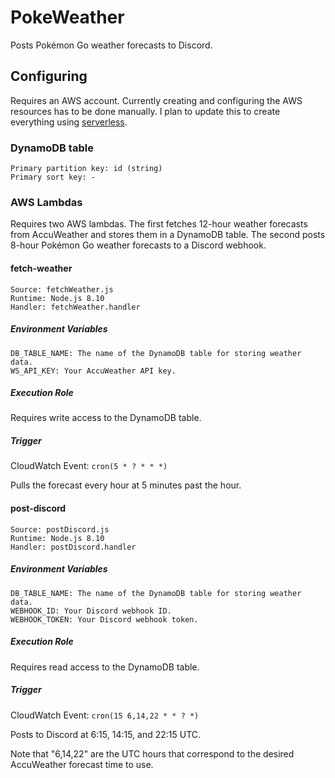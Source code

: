 # PokeWeather
Posts Pokémon Go weather forecasts to Discord.

## Configuring
Requires an AWS account. Currently creating and configuring the AWS resources has to be done manually. I plan to update this to create everything using [serverless](https://serverless.com/).

### DynamoDB table
```
Primary partition key: id (string)
Primary sort key: -
```

### AWS Lambdas
Requires two AWS lambdas. The first fetches 12-hour weather forecasts from AccuWeather and stores them in a DynamoDB table. The second posts 8-hour Pokémon Go weather forecasts to a Discord webhook.

#### fetch-weather
```
Source: fetchWeather.js
Runtime: Node.js 8.10
Handler: fetchWeather.handler
```

##### Environment Variables
```
DB_TABLE_NAME: The name of the DynamoDB table for storing weather data.
WS_API_KEY: Your AccuWeather API key.
```

##### Execution Role
Requires write access to the DynamoDB table.

##### Trigger
CloudWatch Event: `cron(5 * ? * * *)`

Pulls the forecast every hour at 5 minutes past the hour.

#### post-discord
```
Source: postDiscord.js
Runtime: Node.js 8.10
Handler: postDiscord.handler
```

##### Environment Variables
```
DB_TABLE_NAME: The name of the DynamoDB table for storing weather data.
WEBHOOK_ID: Your Discord webhook ID.
WEBHOOK_TOKEN: Your Discord webhook token.
```

##### Execution Role
Requires read access to the DynamoDB table.

##### Trigger
CloudWatch Event: `cron(15 6,14,22 * * ? *)`

Posts to Discord at 6:15, 14:15, and 22:15 UTC.

Note that "6,14,22" are the UTC hours that correspond to the desired AccuWeather forecast time to use.
